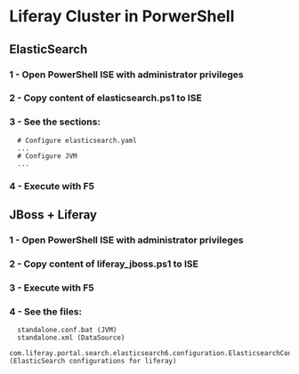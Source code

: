 # Liferay Cluster in PorwerShell

## ElasticSearch

### 1 - Open PowerShell ISE with administrator privileges

### 2 - Copy content of elasticsearch.ps1 to ISE

### 3 - See the sections: 

      # Configure elasticsearch.yaml
      ...
      # Configure JVM
      ...
      
### 4 - Execute with F5

## JBoss + Liferay

### 1 - Open PowerShell ISE with administrator privileges

### 2 - Copy content of liferay_jboss.ps1 to ISE

### 3 - Execute with F5

### 4 - See the files:

      standalone.conf.bat (JVM)
      standalone.xml (DataSource)
      com.liferay.portal.search.elasticsearch6.configuration.ElasticsearchConfiguration.config (ElasticSearch configurations for liferay)
